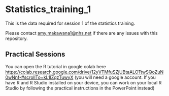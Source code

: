# Statistics_training_1
This is the data required for session 1 of the statistics training.

Please contact amy.makawana1@nhs.net if there are any issues with this repository.

## Practical Sessions
You can open the R tutorial in google colab here https://colab.research.google.com/drive/12yVTMfuSZjUBtaALOTtwSQoZuN0wNnf-#scrollTo=kL1lZqzTuwyX 
(you will need a google account. If you have R and R Studio installed on your device, you can work on your local R Studio by following the practical instructions in the 
PowerPoint instead)


